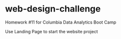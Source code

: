 # web-design-challenge
Homework #11 for Columbia Data Analytics Boot Camp

Use Landing Page to start the website project
